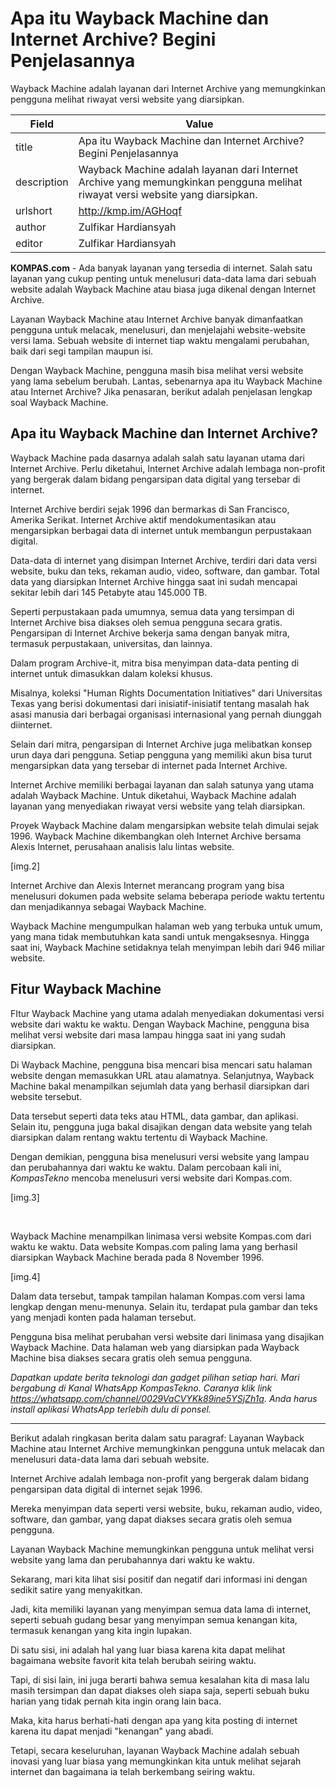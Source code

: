 # Apa itu Wayback Machine dan Internet Archive? Begini Penjelasannya

Wayback Machine adalah layanan dari Internet Archive yang memungkinkan pengguna melihat riwayat versi website yang diarsipkan. 

| Field       | Value                                                       |
|-------------|-------------------------------------------------------------|
| title       | Apa itu Wayback Machine dan Internet Archive? Begini Penjelasannya |
| description | Wayback Machine adalah layanan dari Internet Archive yang memungkinkan pengguna melihat riwayat versi website yang diarsipkan.  |
| urlshort    | http://kmp.im/AGHoqf |
| author      | Zulfikar Hardiansyah |
| editor      | Zulfikar Hardiansyah |

**KOMPAS.com** - Ada banyak layanan yang tersedia di internet. Salah satu layanan yang cukup penting untuk menelusuri data-data lama dari sebuah website adalah Wayback Machine atau biasa juga dikenal dengan Internet Archive.

Layanan Wayback Machine atau Internet Archive banyak dimanfaatkan pengguna untuk melacak, menelusuri, dan menjelajahi website-website versi lama. Sebuah website di internet tiap waktu mengalami perubahan, baik dari segi tampilan maupun isi.

Dengan Wayback Machine, pengguna masih bisa melihat versi website yang lama sebelum berubah. Lantas, sebenarnya apa itu Wayback Machine atau Internet Archive? Jika penasaran, berikut adalah penjelasan lengkap soal Wayback Machine.

## Apa itu Wayback Machine dan Internet Archive?

Wayback Machine pada dasarnya adalah salah satu layanan utama dari Internet Archive. Perlu diketahui, Internet Archive adalah lembaga non-profit yang bergerak dalam bidang pengarsipan data digital yang tersebar di internet.

Internet Archive berdiri sejak 1996 dan bermarkas di San Francisco, Amerika Serikat. Internet Archive aktif mendokumentasikan atau mengarsipkan berbagai data di internet untuk membangun perpustakaan digital.

Data-data di internet yang disimpan Internet Archive, terdiri dari data versi website, buku dan teks, rekaman audio, video, software, dan gambar. Total data yang diarsipkan Internet Archive hingga saat ini sudah mencapai sekitar lebih dari 145 Petabyte atau 145.000 TB.

Seperti perpustakaan pada umumnya, semua data yang tersimpan di Internet Archive bisa diakses oleh semua pengguna secara gratis. Pengarsipan di Internet Archive bekerja sama dengan banyak mitra, termasuk perpustakaan, universitas, dan lainnya.

Dalam program Archive-it, mitra bisa menyimpan data-data penting di internet untuk dimasukkan dalam koleksi khusus.

Misalnya, koleksi "Human Rights Documentation Initiatives" dari Universitas Texas yang berisi dokumentasi dari inisiatif-inisiatif tentang masalah hak asasi manusia dari berbagai organisasi internasional yang pernah diunggah diinternet.

Selain dari mitra, pengarsipan di Internet Archive juga melibatkan konsep urun daya dari pengguna. Setiap pengguna yang memiliki akun bisa turut mengarsipkan data yang tersebar di internet pada Internet Archive.

Internet Archive memiliki berbagai layanan dan salah satunya yang utama adalah Wayback Machine. Untuk diketahui, Wayback Machine adalah layanan yang menyediakan riwayat versi website yang telah diarsipkan.

Proyek Wayback Machine dalam mengarsipkan website telah dimulai sejak 1996. Wayback Machine dikembangkan oleh Internet Archive bersama Alexis Internet, perusahaan analisis lalu lintas website.

\[img.2\]

Internet Archive dan Alexis Internet merancang program yang bisa menelusuri dokumen pada website selama beberapa periode waktu tertentu dan menjadikannya sebagai Wayback Machine.

Wayback Machine mengumpulkan halaman web yang terbuka untuk umum, yang mana tidak membutuhkan kata sandi untuk mengaksesnya. Hingga saat ini, Wayback Machine setidaknya telah menyimpan lebih dari 946 miliar website.

## Fitur Wayback Machine

FItur Wayback Machine yang utama adalah menyediakan dokumentasi versi website dari waktu ke waktu. Dengan Wayback Machine, pengguna bisa melihat versi website dari masa lampau hingga saat ini yang sudah diarsipkan.

Di Wayback Machine, pengguna bisa mencari bisa mencari satu halaman website dengan memasukkan URL atau alamatnya. Selanjutnya, Wayback Machine bakal menampilkan sejumlah data yang berhasil diarsipkan dari website tersebut.

Data tersebut seperti data teks atau HTML, data gambar, dan aplikasi. Selain itu, pengguna juga bakal disajikan dengan data website yang telah diarsipkan dalam rentang waktu tertentu di Wayback Machine.

Dengan demikian, pengguna bisa menelusuri versi website yang lampau dan perubahannya dari waktu ke waktu. Dalam percobaan kali ini, *KompasTekno* mencoba menelusuri versi website dari Kompas.com.

\[img.3\]

 

Wayback Machine menampilkan linimasa versi website Kompas.com dari waktu ke waktu. Data website Kompas.com paling lama yang berhasil diarsipkan Wayback Machine berada pada 8 November 1996.

\[img.4\]

Dalam data tersebut, tampak tampilan halaman Kompas.com versi lama lengkap dengan menu-menunya. Selain itu, terdapat pula gambar dan teks yang menjadi konten pada halaman tersebut.

Pengguna bisa melihat perubahan versi website dari linimasa yang disajikan Wayback Machine. Data halaman web yang diarsipkan pada Wayback Machine bisa diakses secara gratis oleh semua pengguna.

*Dapatkan update berita teknologi dan gadget pilihan setiap hari. Mari bergabung di Kanal WhatsApp KompasTekno. Caranya klik link <https://whatsapp.com/channel/0029VaCVYKk89ine5YSjZh1a>. Anda harus install aplikasi WhatsApp terlebih dulu di ponsel.*

---
Berikut adalah ringkasan berita dalam satu paragraf: Layanan Wayback Machine atau Internet Archive memungkinkan pengguna untuk melacak dan menelusuri data-data lama dari sebuah website.

 Internet Archive adalah lembaga non-profit yang bergerak dalam bidang pengarsipan data digital di internet sejak 1996.

 Mereka menyimpan data seperti versi website, buku, rekaman audio, video, software, dan gambar, yang dapat diakses secara gratis oleh semua pengguna.

 Layanan Wayback Machine memungkinkan pengguna untuk melihat versi website yang lama dan perubahannya dari waktu ke waktu.



Sekarang, mari kita lihat sisi positif dan negatif dari informasi ini dengan sedikit satire yang menyakitkan.

 Jadi, kita memiliki layanan yang menyimpan semua data lama di internet, seperti sebuah gudang besar yang menyimpan semua kenangan kita, termasuk kenangan yang kita ingin lupakan.

 Di satu sisi, ini adalah hal yang luar biasa karena kita dapat melihat bagaimana website favorit kita telah berubah seiring waktu.

 Tapi, di sisi lain, ini juga berarti bahwa semua kesalahan kita di masa lalu masih tersimpan dan dapat diakses oleh siapa saja, seperti sebuah buku harian yang tidak pernah kita ingin orang lain baca.

 Maka, kita harus berhati-hati dengan apa yang kita posting di internet karena itu dapat menjadi "kenangan" yang abadi.

 Tetapi, secara keseluruhan, layanan Wayback Machine adalah sebuah inovasi yang luar biasa yang memungkinkan kita untuk melihat sejarah internet dan bagaimana ia telah berkembang seiring waktu.
